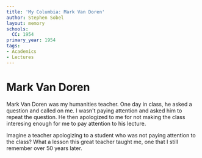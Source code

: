 ```yaml
---
title: 'My Columbia: Mark Van Doren'
author: Stephen Sobel
layout: memory
schools:
  CC: 1954
primary_year: 1954
tags:
- Academics
- Lectures
---
```

# Mark Van Doren

Mark Van Doren was my humanities teacher.  One day in class, he asked a question and called on me.  I wasn't paying attention and asked him to repeat the question.  He then apologized to me for not making the class interesing enough for me to pay attention to his lecture.

Imagine a teacher apologizing to a student who was not paying attention to the class?  What a lesson this great teacher taught me, one that I still remember over 50 years later.
